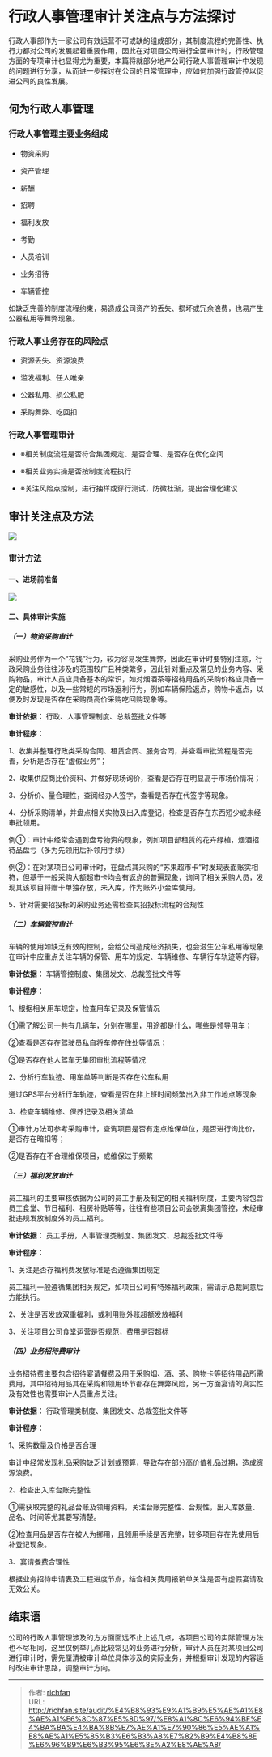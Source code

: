 # 行政人事管理审计关注点与方法探讨

行政人事部作为一家公司有效运营不可或缺的组成部分，其制度流程的完善性、执行力都对公司的发展起着重要作用，因此在对项目公司进行全面审计时，行政管理方面的专项审计也显得尤为重要，本篇将就部分地产公司行政人事管理审计中发现的问题进行分享，从而进一步探讨在公司的日常管理中，应如何加强行政管控以促进公司的良性发展。

## 何为行政人事管理

### 行政人事管理主要业务组成

- 物资采购

- 资产管理

- 薪酬

- 招聘

- 福利发放

- 考勤

- 人员培训

- 业务招待

- 车辆管控

如缺乏完善的制度流程约束，易造成公司资产的丢失、损坏或冗余浪费，也易产生公器私用等舞弊现象。


### 行政人事业务存在的风险点

- 资源丢失、资源浪费

- 滥发福利、任人唯亲

- 公器私用、损公私肥

- 采购舞弊、吃回扣


### 行政人事管理审计

- ※相关制度流程是否符合集团规定、是否合理、是否存在优化空间

- ※相关业务实操是否按制度流程执行

- ※关注风险点控制，进行抽样或穿行测试，防微杜渐，提出合理化建议

## 审计关注点及方法

![](https://img.richfan.site/audit/专项审计指南/行政人事管理审计关注点与方法探讨/​行政人事管理审计关注点与方法探讨_1.png)

### 审计方法

#### 一、进场前准备

![](https://img.richfan.site/audit/专项审计指南/行政人事管理审计关注点与方法探讨/​行政人事管理审计关注点与方法探讨_2.png)

#### 二、具体审计实施

##### （一）物资采购审计

采购业务作为一个“花钱”行为，较为容易发生舞弊，因此在审计时要特别注意，行政采购业务往往涉及的范围较广且种类繁多，因此针对重点及常见的业务内容、采购物品，审计人员应具备基本的常识，如对烟酒茶等招待用品的采购价格应具备一定的敏感性，以及一些常规的市场返利行为，例如车辆保险返点，购物卡返点，以便及时发现是否存在采购员高价采购吃回购现象等。

**审计依据：** 行政、人事管理制度、总裁签批文件等

**审计程序：**

1、收集并整理行政类采购合同、租赁合同、服务合同，并查看审批流程是否完善，分析是否存在“虚假业务”；

2、收集供应商比价资料、并做好现场询价，查看是否存在明显高于市场价情况；

3、分析价、量合理性，查阅经办人签字，查看是否存在代签字等现象。

4、分析采购清单，并盘点相关实物及出入库登记，检查是否存在东西短少或未经审批领用。

例①：审计中经常会遇到盘亏物资的现象，例如项目部租赁的花卉绿植，烟酒招待品盘亏（多为先领用后补领用手续）

例②：在对某项目公司审计时，在盘点其采购的“苏果超市卡”时发现表面账实相符，但基于一般采购大额超市卡均会有返点的普遍现象，询问了相关采购人员，发现其该项目将赠卡单独存放，未入库，作为账外小金库使用。

5、针对需要招投标的采购业务还需检查其招投标流程的合规性

##### （二）车辆管控审计

车辆的使用如缺乏有效的控制，会给公司造成经济损失，也会滋生公车私用等现象在审计中应重点关注车辆的保管、用车的规定、车辆维修、车辆行车轨迹等内容。

**审计依据：** 车辆管控制度、集团发文、总裁签批文件等

**审计程序：**

1、根据相关用车规定，检查用车记录及保管情况

①需了解公司一共有几辆车，分别在哪里，用途都是什么，哪些是领导用车；

②查看是否存在驾驶员私自将车停在住处等情况；

③是否存在他人驾车无集团审批流程等情况

2、分析行车轨迹、用车单等判断是否存在公车私用

通过GPS平台分析行车轨迹，查看是否在非上班时间频繁出入非工作地点等现象

3、检查车辆维修、保养记录及相关清单

①审计方法可参考采购审计，查询项目是否有定点维保单位，是否进行询比价，是否存在暗扣等；

②是否存在不合理维保项目，或维保过于频繁

##### （三）福利发放审计

员工福利的主要审核依据为公司的员工手册及制定的相关福利制度，主要内容包含员工食堂、节日福利、租房补贴等等，往往有些项目公司会脱离集团管控，未经审批违规发放制度外的员工福利。

**审计依据：** 员工手册，人事管理类制度、集团发文、总裁签批文件等

**审计程序：**

1、关注是否存福利费发放标准是否遵循集团规定

员工福利一般遵循集团相关规定，如项目公司有特殊福利政策，需请示总裁同意后方能执行。

2、关注是否发放双重福利，或利用账外账超额发放福利

3、关注项目公司食堂运营是否规范，费用是否超标

##### （四）业务招待费审计

业务招待费主要包含招待宴请餐费及用于采购烟、酒、茶、购物卡等招待用品所需费用，其中招待用品其在采购和领用环节都存在舞弊风险，另一方面宴请的真实性及有效性也需要审计人员重点关注。

**审计依据：** 行政管理类制度、集团发文、总裁签批文件等

**审计程序：**

1、采购数量及价格是否合理

审计中经常发现礼品采购缺乏计划或预算，导致存在部分高价值礼品过期，造成资源浪费。

2、检查出入库台账完整性

①需获取完整的礼品台账及领用资料，关注台账完整性、合规性，出入库数量、品名、时间等尤其要写清楚。

②检查用品是否存在被人为挪用，且领用手续是否完整，较多项目存在先使用后补登记现象。

3、宴请餐费合理性

根据业务招待申请表及工程进度节点，结合相关费用报销单关注是否有虚假宴请及无效公关。

## 结束语

公司的行政人事管理涉及的方方面面远不止上述几点，各项目公司的实际管理方法也不尽相同，这里仅例举几点比较常见的业务进行分析，审计人员在对某项目公司进行审计时，需先厘清被审计单位具体涉及的实际业务，并根据审计发现的内容适时改进审计思路，调整审计方向。


---

> 作者: [richfan](https://richfan.site/)  
> URL: http://richfan.site/audit/%E4%B8%93%E9%A1%B9%E5%AE%A1%E8%AE%A1%E6%8C%87%E5%8D%97/%E8%A1%8C%E6%94%BF%E4%BA%BA%E4%BA%8B%E7%AE%A1%E7%90%86%E5%AE%A1%E8%AE%A1%E5%85%B3%E6%B3%A8%E7%82%B9%E4%B8%8E%E6%96%B9%E6%B3%95%E6%8E%A2%E8%AE%A8/  

